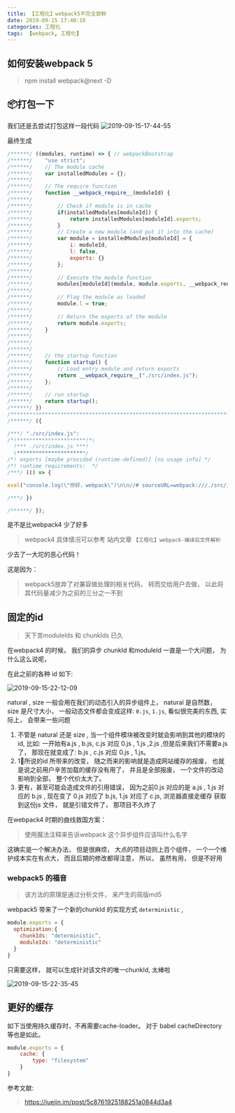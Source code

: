 ```yaml
---
title: 【工程化】webpack5不完全尝鲜
date: 2019-09-15 17:40:18
categories: 工程化
tags:  [webpack, 工程化]
---
```





## 如何安装webpack 5
> npm install webpack@next -D



## 📦打包一下
我们还是去尝试打包这样一段代码
![2019-09-15-17-44-55](http://img.nixiaolei.com/2019-09-15-17-44-55.png)

最终生成
```js
/******/ ((modules, runtime) => { // webpackBootstrap
/******/ 	"use strict";
/******/ 	// The module cache
/******/ 	var installedModules = {};
/******/
/******/ 	// The require function
/******/ 	function __webpack_require__(moduleId) {
/******/
/******/ 		// Check if module is in cache
/******/ 		if(installedModules[moduleId]) {
/******/ 			return installedModules[moduleId].exports;
/******/ 		}
/******/ 		// Create a new module (and put it into the cache)
/******/ 		var module = installedModules[moduleId] = {
/******/ 			i: moduleId,
/******/ 			l: false,
/******/ 			exports: {}
/******/ 		};
/******/
/******/ 		// Execute the module function
/******/ 		modules[moduleId](module, module.exports, __webpack_require__);
/******/
/******/ 		// Flag the module as loaded
/******/ 		module.l = true;
/******/
/******/ 		// Return the exports of the module
/******/ 		return module.exports;
/******/ 	}
/******/
/******/
/******/
/******/ 	// the startup function
/******/ 	function startup() {
/******/ 		// Load entry module and return exports
/******/ 		return __webpack_require__("./src/index.js");
/******/ 	};
/******/
/******/ 	// run startup
/******/ 	return startup();
/******/ })
/************************************************************************/
/******/ ({

/***/ "./src/index.js":
/*!**********************!*\
  !*** ./src/index.js ***!
  \**********************/
/*! exports [maybe provided (runtime-defined)] [no usage info] */
/*! runtime requirements:  */
/***/ (() => {

eval("console.log(\"你好，webpack\")\n\n//# sourceURL=webpack:///./src/index.js?");

/***/ })

/******/ });
```

是不是比webpack4 少了好多
> webpack4 具体情况可以参考 站内文章 `【工程化】webpack-编译后文件解析`

少去了一大坨的恶心代码！

这是因为：

> webpack5放弃了对兼容做处理的相关代码， 转而交给用户去做， 以此将其代码量减少为之前的三分之一不到


## 固定的id
> 天下苦moduleIds 和 chunkIds 已久

在webpack4 的时候， 我们的异步 chunkId 和moduleId 一直是一个大问题， 为什么这么说呢， 

在此之前的各种 id 如下: 

![2019-09-15-22-12-09](http://img.nixiaolei.com/2019-09-15-22-12-09.png)

natural , size 一般会用在我们的动态引入的异步组件上， natural 是自然数， size 是尺寸大小， 一般动态文件都会变成这样: `0.js`, `1.js`,  看似很完美的东西, 实际上， 会带来一些问题

1. 不管是 natural 还是 size , 当一个组件模块被改变时就会影响到其他的模块的id,  比如: 一开始有a.js , b.js, c.js 对应 0.js , 1.js ,2.js  ,但是后来我们不需要a.js 了， 那现在就变成了: b.js , c.js 对应 0.js , 1.js。
2. 1⃣️所说的id 所带来的改变， 随之而来的影响就是造成网站缓存的报废， 也就是说之前用户辛苦加载的缓存没有用了， 并且是全部报废， 一个文件的改动影响到全部， 整个代价太大了。 
3. 更有，甚至可能会造成文件的引用错误， 因为之前0.js 对应的是 a.js , 1.js 对应的 b.js , 现在变了 0.js 对应了 b.js, 1.js 对应了 c.js, 浏览器直接走缓存 获取到这份js 文件， 就是引错文件了， 那项目不久炸了


在webpack4 时期的曲线救国方案：

> 使用魔法注释来告诉webpack 这个异步组件应该叫什么名字

这确实是一个解决办法， 但是很麻烦， 大点的项目动则上百个组件， 一个一个维护成本实在有点大， 而且后期的修改都得注意， 所以， 虽然有用， 但是不好用


### webpack5 的福音
> 该方法的原理是通过分析文件， 来产生的简版md5

webpack5 带来了一个新的chunkId 的实现方式 `deterministic` , 

```js
module.exports = {
  optimization:{
    chunkIds: "deterministic”,
    moduleIds: "deterministic"   
  }
}
```
只需要这样， 就可以生成针对该文件的唯一chunkId, 太棒啦

![2019-09-15-22-35-45](http://img.nixiaolei.com/2019-09-15-22-35-45.png)


## 更好的缓存

如下当使用持久缓存时，不再需要cache-loader。 对于 babel cacheDirectory 等也是如此。

```js
module.exports = {
    cache: {
        type: "filesystem"
    }
}
```


参考文献:
> https://juejin.im/post/5c8761925188251a0844d3a4